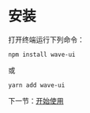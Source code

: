 # 安装

打开终端运行下列命令：

```
npm install wave-ui
```

或

```
yarn add wave-ui
```

下一节：[开始使用](#/doc/start)